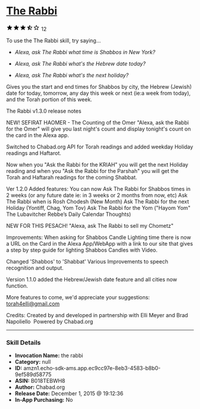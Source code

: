 # [The Rabbi](http://alexa.amazon.com/#skills/amzn1.echo-sdk-ams.app.ec9cc97e-8eb3-4583-b8b0-9ef589d58775)
![3.4 stars](../../images/ic_star_black_18dp_1x.png)![3.4 stars](../../images/ic_star_black_18dp_1x.png)![3.4 stars](../../images/ic_star_black_18dp_1x.png)![3.4 stars](../../images/ic_star_half_black_18dp_1x.png)![3.4 stars](../../images/ic_star_border_black_18dp_1x.png) 12

To use the The Rabbi skill, try saying...

* *Alexa, ask The Rabbi what time is Shabbos in New York?*

* *Alexa, ask The Rabbi what's the Hebrew date today?*

* *Alexa, ask The Rabbi what's the next holiday?*

Gives you the start and end times for Shabbos by city, the Hebrew (Jewish) date for today, tomorrow, any day this week or next (ie:a week from today), and the Torah portion of this week.

The Rabbi v1.3.0 release notes

NEW! SEFIRAT HAOMER - The Counting of the Omer
"Alexa, ask the Rabbi for the Omer" will give you last night's count and display tonight's count on the card in the Alexa app.

Switched to Chabad.org API for Torah readings and added weekday Holiday readings and Haftarot.

Now when you "Ask the Rabbi for the KRIAH" you will get the next Holiday reading and when you "Ask the Rabbi for the Parshah" you will get the Torah and Haftarah readings for the coming Shabbat.

Ver 1.2.0
Added features:
You can now
	Ask The Rabbi for Shabbos times in 2 weeks (or any future date ie: in 3 weeks or 2 months from now, etc)
	Ask The Rabbi when is Rosh Chodesh (New Month)
	Ask The Rabbi for the next Holiday (Yontiff, Chag, Yom Tov)
	Ask The Rabbi for the Yom ("Hayom Yom" The Lubavitcher Rebbe’s Daily Calendar Thoughts)

NEW FOR THIS PESACH!
	"Alexa, ask The Rabbi to sell my Chometz"

Improvements:
When asking for Shabbos Candle Lighting time there is now a URL on the Card in the Alexa App/WebApp with a link to our site that gives a step by step guide for lighting Shabbos Candles with Video.

Changed 'Shabbos' to 'Shabbat'
Various Improvements to speech recognition and output.

Version 1.1.0 added the Hebrew/Jewish date feature and all cities now function. 

More features to come, we'd appreciate your suggestions: torah4elli@gmail.com

Credits:
Created by and developed in partnership with Elli Meyer and Brad Napoliello 
Powered by Chabad.org

***

### Skill Details

* **Invocation Name:** the rabbi
* **Category:** null
* **ID:** amzn1.echo-sdk-ams.app.ec9cc97e-8eb3-4583-b8b0-9ef589d58775
* **ASIN:** B018TEBWH8
* **Author:** Chabad.org
* **Release Date:** December 1, 2015 @ 19:12:36
* **In-App Purchasing:** No
